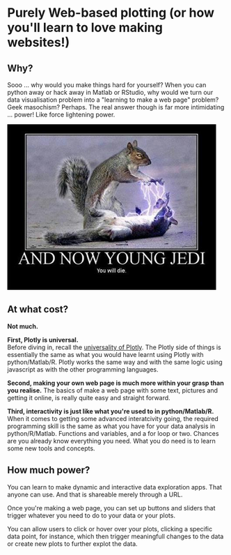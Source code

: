 # Purely Web-based plotting (or how you'll learn to love making websites!)


## Why?



Sooo ... why would you make things hard for yourself?  When you can python away or hack away in Matlab or RStudio, why would we turn our data visualisation problem into a "learning to make a web page" problem?  Geek masochism? Perhaps.  The real answer though is far more intimidating ... power!  Like force lightening power.

![](/images/darth_squirrel.jpg)


## At what cost?

**Not much.**

**First, Plotly is universal.**  
Before diving in, recall the [universality of Plotly](README.md). The Plotly side of things is essentially the same as what you would have learnt using Plotly with python/Matlab/R.  Plotly works the same way and with the same logic using javascript as with the other programming languages.

**Second, making your own web page is much more within your grasp than you realise.**
The basics of make a web page with some text, pictures and getting it online, is really quite easy and straight forward.  

**Third, interactivity is just like what you're used to in python/Matlab/R.**  When it comes to getting some advanced interatcivity going, the required programming skill is the same as what you have for your data analysis in python/R/Matlab.  Functions and variables, and a for loop or two.  Chances are you already know everything you need.  What you do need is to learn some new tools and concepts.

## How much power?

You can learn to make dynamic and interactive data exploration apps.  That anyone can use.  And that is shareable merely through a URL.

Once you're making a web page, you can set up buttons and sliders that trigger whatever you need to do to your data or your plots.

You can allow users to click or hover over your plots, clicking a specific data point, for instance, which then trigger meaningfull changes to the data or create new plots to further explot the data.
